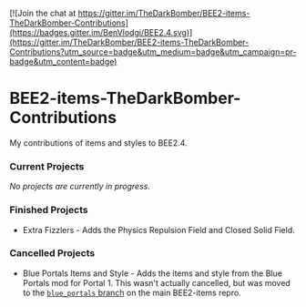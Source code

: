 [![Join the chat at https://gitter.im/TheDarkBomber/BEE2-items-TheDarkBomber-Contributions](https://badges.gitter.im/BenVlodgi/BEE2.4.svg)](https://gitter.im/TheDarkBomber/BEE2-items-TheDarkBomber-Contributions?utm_source=badge&utm_medium=badge&utm_campaign=pr-badge&utm_content=badge)


# BEE2-items-TheDarkBomber-Contributions
My contributions of items and styles to BEE2.4.

### Current Projects

*No projects are currently in progress.*

### Finished Projects

* Extra Fizzlers - Adds the Physics Repulsion Field and Closed Solid Field.

### Cancelled Projects

* Blue Portals Items and Style - Adds the items and style from the Blue Portals mod for Portal 1. This wasn't actually cancelled, but was moved to the [``blue_portals`` branch](https://github.com/BEEmod/BEE2-items/tree/blue_portals) on the main BEE2-items repro.
